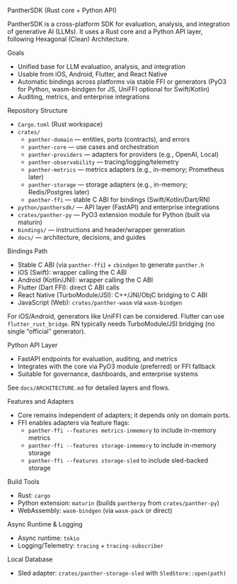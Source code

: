 PantherSDK (Rust core + Python API)

PantherSDK is a cross-platform SDK for evaluation, analysis, and integration of generative AI (LLMs). It uses a Rust core and a Python API layer, following Hexagonal (Clean) Architecture.

Goals
- Unified base for LLM evaluation, analysis, and integration
- Usable from iOS, Android, Flutter, and React Native
- Automatic bindings across platforms via stable FFI or generators (PyO3 for Python, wasm-bindgen for JS, UniFFI optional for Swift/Kotlin)
- Auditing, metrics, and enterprise integrations

Repository Structure
- `Cargo.toml` (Rust workspace)
- `crates/`
  - `panther-domain` — entities, ports (contracts), and errors
  - `panther-core` — use cases and orchestration
  - `panther-providers` — adapters for providers (e.g., OpenAI, Local)
  - `panther-observability` — tracing/logging/telemetry
  - `panther-metrics` — metrics adapters (e.g., in-memory; Prometheus later)
  - `panther-storage` — storage adapters (e.g., in-memory; Redis/Postgres later)
  - `panther-ffi` — stable C ABI for bindings (Swift/Kotlin/Dart/RN)
- `python/panthersdk/` — API layer (FastAPI) and enterprise integrations
- `crates/panther-py` — PyO3 extension module for Python (built via maturin)
- `bindings/` — instructions and header/wrapper generation
- `docs/` — architecture, decisions, and guides

Bindings Path
- Stable C ABI (via `panther-ffi`) + `cbindgen` to generate `panther.h`
- iOS (Swift): wrapper calling the C ABI
- Android (Kotlin/JNI): wrapper calling the C ABI
- Flutter (Dart FFI): direct C ABI calls
- React Native (TurboModule/JSI): C++/JNI/ObjC bridging to C ABI
- JavaScript (Web): `crates/panther-wasm` via `wasm-bindgen`

For iOS/Android, generators like UniFFI can be considered. Flutter can use `flutter_rust_bridge`. RN typically needs TurboModule/JSI bridging (no single “official” generator).

Python API Layer
- FastAPI endpoints for evaluation, auditing, and metrics
- Integrates with the core via PyO3 module (preferred) or FFI fallback
- Suitable for governance, dashboards, and enterprise systems

See `docs/ARCHITECTURE.md` for detailed layers and flows.

Features and Adapters
- Core remains independent of adapters; it depends only on domain ports.
- FFI enables adapters via feature flags:
  - `panther-ffi --features metrics-inmemory` to include in-memory metrics
  - `panther-ffi --features storage-inmemory` to include in-memory storage
  - `panther-ffi --features storage-sled` to include sled-backed storage

Build Tools
- Rust: `cargo`
- Python extension: `maturin` (builds `pantherpy` from `crates/panther-py`)
- WebAssembly: `wasm-bindgen` (via `wasm-pack` or direct)

Async Runtime & Logging
- Async runtime: `tokio`
- Logging/Telemetry: `tracing` + `tracing-subscriber`

Local Database
- Sled adapter: `crates/panther-storage-sled` with `SledStore::open(path)`
